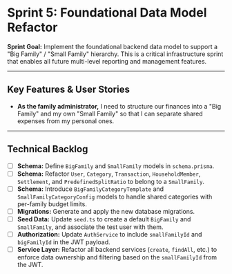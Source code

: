 # Sprint 5: Foundational Data Model Refactor

**Sprint Goal:** Implement the foundational backend data model to support a "Big Family" / "Small Family" hierarchy. This is a critical infrastructure sprint that enables all future multi-level reporting and management features.

---

## Key Features & User Stories

- **As the family administrator,** I need to structure our finances into a "Big Family" and my own "Small Family" so that I can separate shared expenses from my personal ones.

---

## Technical Backlog

- [ ] **Schema:** Define `BigFamily` and `SmallFamily` models in `schema.prisma`.
- [ ] **Schema:** Refactor `User`, `Category`, `Transaction`, `HouseholdMember`, `Settlement`, and `PredefinedSplitRatio` to belong to a `SmallFamily`.
- [ ] **Schema:** Introduce `BigFamilyCategoryTemplate` and `SmallFamilyCategoryConfig` models to handle shared categories with per-family budget limits.
- [ ] **Migrations:** Generate and apply the new database migrations.
- [ ] **Seed Data:** Update `seed.ts` to create a default `BigFamily` and `SmallFamily`, and associate the test user with them.
- [ ] **Authorization:** Update `AuthService` to include `smallFamilyId` and `bigFamilyId` in the JWT payload.
- [ ] **Service Layer:** Refactor all backend services (`create`, `findAll`, etc.) to enforce data ownership and filtering based on the `smallFamilyId` from the JWT.